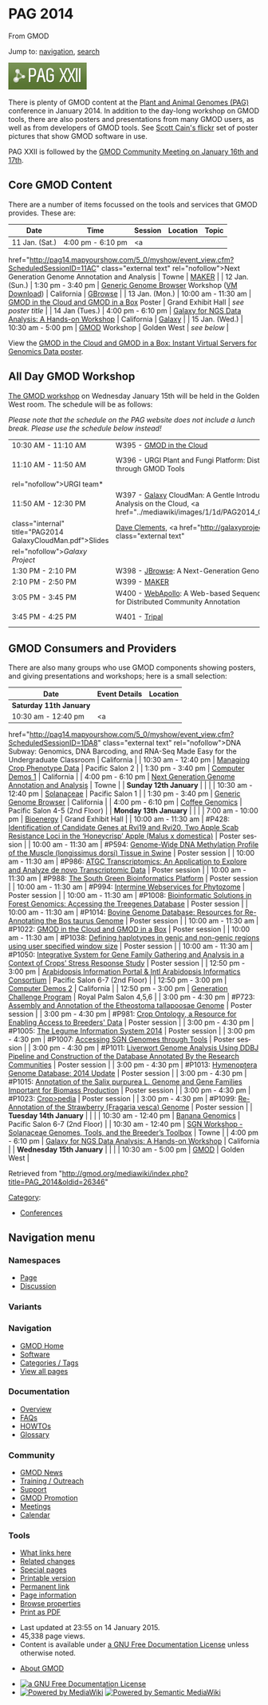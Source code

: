 <div id="mw-page-base" class="noprint">

</div>

<div id="mw-head-base" class="noprint">

</div>

<div id="content" class="mw-body" role="main">

<span id="top"></span>

<div id="mw-js-message" style="display:none;">

</div>



# <span dir="auto">PAG 2014</span>

<div id="bodyContent">

<div id="siteSub">

From GMOD

</div>

<div id="contentSub">

</div>

<div id="jump-to-nav" class="mw-jump">

Jump to: [navigation](#mw-navigation), [search](#p-search)

</div>

<div id="mw-content-text" class="mw-content-ltr" lang="en" dir="ltr">

<div class="floatright">

<a href="http://www.intlpag.org/2014/" rel="nofollow"
title="Plant and Animal Genomes conference, aka PAG XXII"><img
src="../mediawiki/images/9/98/Pagxxii.png" width="157" height="54"
alt="Plant and Animal Genomes conference, aka PAG XXII" /></a>

</div>

There is plenty of GMOD content at the
<a href="http://www.intlpag.org/2014/" class="external text"
rel="nofollow">Plant and Animal Genomes (PAG)</a> conference in January
2014. In addition to the day-long workshop on GMOD tools, there are also
posters and presentations from many GMOD users, as well as from
developers of GMOD tools. See
<a href="http://flic.kr/s/aHsjQCSTME" class="external text"
rel="nofollow">Scott Cain's flickr</a> set of poster pictures that show
GMOD software in use.

PAG XXII is followed by the [GMOD Community Meeting on January 16th and
17th](Jan_2014_GMOD_Meeting "Jan 2014 GMOD Meeting").

## <span id="Core_GMOD_Content" class="mw-headline">Core GMOD Content</span>

There are a number of items focussed on the tools and services that GMOD
provides. These are:

| Date | Time | Session | Location | Topic |
|----|----|----|----|----|
| 11 Jan. (Sat.) | 4:00 pm - 6:10 pm | <a
href="http://pag14.mapyourshow.com/5_0/myshow/event_view.cfm?ScheduledSessionID=11AC"
class="external text" rel="nofollow">Next Generation Genome Annotation
and Analysis</a> | Towne | [MAKER](MAKER.1 "MAKER") |
| 12 Jan. (Sun.) | 1:30 pm - 3:40 pm | <a
href="http://pag14.mapyourshow.com/5_0/myshow/event_view.cfm?ScheduledSessionID=1CAE"
class="external text" rel="nofollow">Generic Genome Browser</a> Workshop (<a
href="https://s3.amazonaws.com/gbrowse-tutorials/GBrowse_tutorial_2014.ova"
class="external text" rel="nofollow">VM Download</a>) | California | [GBrowse](GBrowse.1 "GBrowse") |
| 13 Jan. (Mon.) | 10:00 am - 11:30 am | <a
href="http://pag14.mapyourshow.com/5_0/myshow/event_view.cfm?ScheduledSessionID=1AAECB"
class="external text" rel="nofollow">GMOD in the Cloud and GMOD in a
Box</a> Poster | Grand Exhibit Hall | *see poster title* |
| 14 Jan (Tues.) | 4:00 pm - 6:10 pm | <a
href="http://pag14.mapyourshow.com/5_0/myshow/event_view.cfm?ScheduledSessionID=18AEC6"
class="external text" rel="nofollow">Galaxy for NGS Data Analysis: A
Hands-on Workshop</a> | California | [Galaxy](Galaxy.1 "Galaxy") |
| 15 Jan. (Wed.) | 10:30 am - 5:00 pm | <a
href="http://pag14.mapyourshow.com/5_0/myshow/event_view.cfm?ScheduledSessionID=1FAC"
class="external text" rel="nofollow">GMOD</a> Workshop | Golden West | *see below* |

View the
<a href="../mediawiki/images/f/fb/Gitc-giab-poster.pdf" class="internal"
title="Gitc-giab-poster.pdf">GMOD in the Cloud and GMOD in a Box:
Instant Virtual Servers for Genomics Data poster</a>.

## <span id="All_Day_GMOD_Workshop" class="mw-headline">All Day GMOD Workshop</span>

<a
href="http://pag14.mapyourshow.com/5_0/myshow/event_view.cfm?ScheduledSessionID=1FAC"
class="external text" rel="nofollow">The GMOD workshop</a> on Wednesday
January 15th will be held in the Golden West room. The schedule will be
as follows:

*Please note that the schedule on the PAG website does not include a
lunch break. Please use the schedule below instead!*

|  |  |  |
|----|----|----|
| 10:30 AM - 11:10 AM | W395 - [GMOD in the Cloud](Cloud.1 "Cloud") | *Scott Cain, GMOD Coordinator* |
| 11:10 AM - 11:50 AM | W396 - URGI Plant and Fungi Platform: Distributed Resources through GMOD Tools | *<a href="http://urgi.versailles.inra.fr/" class="external text"
rel="nofollow">URGI</a> team* |
| 11:50 AM - 12:30 PM | W397 - [Galaxy](Galaxy.1 "Galaxy") CloudMan: A Gentle Introduction to Data Analysis on the Cloud, <a href="../mediawiki/images/1/1d/PAG2014_GalaxyCloudMan.pdf"
class="internal" title="PAG2014 GalaxyCloudMan.pdf">Slides</a> | [Dave Clements](User:Clements "User:Clements"), <a href="http://galaxyproject.org" class="external text"
rel="nofollow"><em>Galaxy Project</em></a> |
| 1:30 PM - 2:10 PM | W398 - [JBrowse](JBrowse.1 "JBrowse"): A Next-Generation Genome Browser | Robert Buels, *JBrowse developer* |
| 2:10 PM - 2:50 PM | W399 - [MAKER](MAKER.1 "MAKER") | Carson Holt, *MAKER developer* |
| 3:05 PM - 3:45 PM | W400 - [WebApollo](WebApollo.1 "WebApollo"): A Web-based Sequence Annotation Editor for Distributed Community Annotation | Robert Buels, *JBrowse developer*, Ed Lee *WebApollo developer* |
| 3:45 PM - 4:25 PM | W401 - [Tripal](Tripal.1 "Tripal") | Lacey-Anne Sanderson, Stephen P. Ficklin, *Tripal developers* |

## <span id="GMOD_Consumers_and_Providers" class="mw-headline">GMOD Consumers and Providers</span>

There are also many groups who use GMOD components showing posters, and
giving presentations and workshops; here is a small selection:

| Date | Event Details | Location |
|----|----|----|
| **Saturday 11th January** |  |  |
| 10:30 am - 12:40 pm | <a
href="http://pag14.mapyourshow.com/5_0/myshow/event_view.cfm?ScheduledSessionID=1DA8"
class="external text" rel="nofollow">DNA Subway: Genomics, DNA
Barcoding, and RNA-Seq Made Easy for the Undergraduate Classroom</a> | California |
| 10:30 am - 12:40 pm | <a
href="http://pag14.mapyourshow.com/5_0/myshow/event_view.cfm?ScheduledSessionID=11AB"
class="external text" rel="nofollow">Managing Crop Phenotype Data</a> | Pacific Salon 2 |
| 1:30 pm - 3:40 pm | <a
href="http://pag14.mapyourshow.com/5_0/myshow/event_view.cfm?ScheduledSessionID=1B"
class="external text" rel="nofollow">Computer Demos 1</a> | California |
| 4:00 pm - 6:10 pm | <a
href="http://pag14.mapyourshow.com/5_0/myshow/event_view.cfm?ScheduledSessionID=11AC"
class="external text" rel="nofollow">Next Generation Genome Annotation
and Analysis</a> | Towne |
| **Sunday 12th January** |  |  |
| 10:30 am - 12:40 pm | <a
href="http://pag14.mapyourshow.com/5_0/myshow/event_view.cfm?ScheduledSessionID=18A8C8"
class="external text" rel="nofollow">Solanaceae</a> | Pacific Salon 1 |
| 1:30 pm - 3:40 pm | <a
href="http://pag14.mapyourshow.com/5_0/myshow/event_view.cfm?ScheduledSessionID=1CAE"
class="external text" rel="nofollow">Generic Genome Browser</a> | California |
| 4:00 pm - 6:10 pm | <a
href="http://pag14.mapyourshow.com/5_0/myshow/event_view.cfm?ScheduledSessionID=1AAB"
class="external text" rel="nofollow">Coffee Genomics</a> | Pacific Salon 4-5 (2nd Floor) |
| **Monday 13th January** |  |  |
| 7:00 am - 10:00 pm | <a
href="http://pag14.mapyourshow.com/5_0/myshow/event_view.cfm?ScheduledSessionID=1BA8CC"
class="external text" rel="nofollow">Bioenergy</a> | Grand Exhibit Hall |
| 10:00 am - 11:30 am | \#P428: <a
href="http://pag14.mapyourshow.com/5_0/myshow/event_view.cfm?ScheduledSessionID=1EACC7"
class="external text" rel="nofollow">Identification of Candidate Genes
at Rvi19 and Rvi20, Two Apple Scab Resistance Loci in the ‘Honeycrisp’
Apple (Malus x domestica)</a> | Poster session |
| 10:00 am - 11:30 am | \#P594: <a
href="http://pag14.mapyourshow.com/5_0/myshow/event_view.cfm?ScheduledSessionID=10ABCB"
class="external text" rel="nofollow">Genome-Wide DNA Methylation Profile
of the Muscle (longissimus dorsi) Tissue in Swine</a> | Poster session |
| 10:00 am - 11:30 am | \#P986: <a
href="http://pag14.mapyourshow.com/5_0/myshow/event_view.cfm?ScheduledSessionID=18AACEC2"
class="external text" rel="nofollow">ATGC Transcriptomics: An
Application to Explore and Analyze de novo Transcriptomic Data</a> | Poster session |
| 10:00 am - 11:30 am | \#P988: <a
href="http://pag14.mapyourshow.com/5_0/myshow/event_view.cfm?ScheduledSessionID=18AACECC"
class="external text" rel="nofollow">The South Green Bioinformatics
Platform</a> | Poster session |
| 10:00 am - 11:30 am | \#P994: <a
href="http://pag14.mapyourshow.com/5_0/myshow/event_view.cfm?ScheduledSessionID=18AACDC0"
class="external text" rel="nofollow">Intermine Webservices for
Phytozome</a> | Poster session |
| 10:00 am - 11:30 am | \#P1008: <a
href="http://pag14.mapyourshow.com/5_0/myshow/event_view.cfm?ScheduledSessionID=1AACC7"
class="external text" rel="nofollow">Bioinformatic Solutions in Forest
Genomics: Accessing the Treegenes Database</a> | Poster session |
| 10:00 am - 11:30 am | \#P1014: <a
href="http://pag14.mapyourshow.com/5_0/myshow/event_view.cfm?ScheduledSessionID=1AAFCA"
class="external text" rel="nofollow">Bovine Genome Database: Resources
for Re-Annotating the Bos taurus Genome</a> | Poster session |
| 10:00 am - 11:30 am | \#P1022: <a
href="http://pag14.mapyourshow.com/5_0/myshow/event_view.cfm?ScheduledSessionID=1AAECB"
class="external text" rel="nofollow">GMOD in the Cloud and GMOD in a
Box</a> | Poster session |
| 10:00 am - 11:30 am | \#P1038: <a
href="http://pag14.mapyourshow.com/5_0/myshow/event_view.cfm?ScheduledSessionID=1AA0CE"
class="external text" rel="nofollow">Defining haplotypes in genic and
non-genic regions using user specified window size</a> | Poster session |
| 10:00 am - 11:30 am | \#P1050: <a
href="http://pag14.mapyourshow.com/5_0/myshow/event_view.cfm?ScheduledSessionID=1DA9CA"
class="external text" rel="nofollow">Integrative System for Gene Family
Gathering and Analysis in a Context of Crops’ Stress Response Study</a> | Poster session |
| 12:50 pm - 3:00 pm | <a
href="http://pag14.mapyourshow.com/5_0/myshow/event_view.cfm?ScheduledSessionID=1EAC"
class="external text" rel="nofollow">Arabidopsis Information Portal
&amp; Intl Arabidopsis Informatics Consortium</a> | Pacific Salon 6-7 (2nd Floor) |
| 12:50 pm - 3:00 pm | <a
href="http://pag14.mapyourshow.com/5_0/myshow/event_view.cfm?ScheduledSessionID=1A"
class="external text" rel="nofollow">Computer Demos 2</a> | California |
| 12:50 pm - 3:00 pm | <a
href="http://pag14.mapyourshow.com/5_0/myshow/event_view.cfm?ScheduledSessionID=1CAF"
class="external text" rel="nofollow">Generation Challenge Program</a> | Royal Palm Salon 4,5,6 |
| 3:00 pm - 4:30 pm | \#P723: <a
href="http://pag14.mapyourshow.com/5_0/myshow/event_view.cfm?ScheduledSessionID=18A9CAC7"
class="external text" rel="nofollow">Assembly and Annotation of the
Etheostoma tallapoosae Genome</a> | Poster session |
| 3:00 pm - 4:30 pm | \#P981: <a
href="http://pag14.mapyourshow.com/5_0/myshow/event_view.cfm?ScheduledSessionID=18AACEC5"
class="external text" rel="nofollow">Crop Ontology, a Resource for
Enabling Access to Breeders' Data</a> | Poster session |
| 3:00 pm - 4:30 pm | \#P1005: <a
href="http://pag14.mapyourshow.com/5_0/myshow/event_view.cfm?ScheduledSessionID=1AACCA"
class="external text" rel="nofollow">The Legume Information System
2014</a> | Poster session |
| 3:00 pm - 4:30 pm | \#P1007: <a
href="http://pag14.mapyourshow.com/5_0/myshow/event_view.cfm?ScheduledSessionID=1AACC8"
class="external text" rel="nofollow">Accessing SGN Genomes through
Tools</a> | Poster session |
| 3:00 pm - 4:30 pm | \#P1011: <a
href="http://pag14.mapyourshow.com/5_0/myshow/event_view.cfm?ScheduledSessionID=1AAFCD"
class="external text" rel="nofollow">Liverwort Genome Analysis Using
DDBJ Pipeline and Construction of the Database Annotated By the Research
Communities</a> | Poster session |
| 3:00 pm - 4:30 pm | \#P1013: <a
href="http://pag14.mapyourshow.com/5_0/myshow/event_view.cfm?ScheduledSessionID=1AAFCB"
class="external text" rel="nofollow">Hymenoptera Genome Database: 2014
Update</a> | Poster session |
| 3:00 pm - 4:30 pm | \#P1015: <a
href="http://pag14.mapyourshow.com/5_0/myshow/event_view.cfm?ScheduledSessionID=1BAFCA"
class="external text" rel="nofollow">Annotation of the Salix purpurea L.
Genome and Gene Families Important for Biomass Production</a> | Poster session |
| 3:00 pm - 4:30 pm | \#P1023: <a
href="http://pag14.mapyourshow.com/5_0/myshow/event_view.cfm?ScheduledSessionID=1AAECA"
class="external text" rel="nofollow">Crop&gt;pedia</a> | Poster session |
| 3:00 pm - 4:30 pm | \#P1099: <a
href="http://pag14.mapyourshow.com/5_0/myshow/event_view.cfm?ScheduledSessionID=18AACBC7"
class="external text" rel="nofollow">Re-Annotation of the Strawberry
(Fragaria vesca) Genome</a> | Poster session |
| **Tuesday 14th January** |  |  |
| 10:30 am - 12:40 pm | <a
href="http://pag14.mapyourshow.com/5_0/myshow/event_view.cfm?ScheduledSessionID=18AC"
class="external text" rel="nofollow">Banana Genomics</a> | Pacific Salon 6-7 (2nd Floor) |
| 10:30 am - 12:40 pm | <a
href="http://pag14.mapyourshow.com/5_0/myshow/event_view.cfm?ScheduledSessionID=18A8CA"
class="external text" rel="nofollow">SGN Workshop - Solanaceae Genomes,
Tools, and the Breeder’s Toolbox</a> | Towne |
| 4:00 pm - 6:10 pm | <a
href="http://pag14.mapyourshow.com/5_0/myshow/event_view.cfm?ScheduledSessionID=18AEC6"
class="external text" rel="nofollow">Galaxy for NGS Data Analysis: A
Hands-on Workshop</a> | California |
| **Wednesday 15th January** |  |  |
| 10:30 am - 5:00 pm | <a
href="http://pag14.mapyourshow.com/5_0/myshow/event_view.cfm?ScheduledSessionID=1FAC"
class="external text" rel="nofollow">GMOD</a> | Golden West |

</div>

<div class="printfooter">

Retrieved from
"<http://gmod.org/mediawiki/index.php?title=PAG_2014&oldid=26346>"

</div>

<div id="catlinks" class="catlinks">

<div id="mw-normal-catlinks" class="mw-normal-catlinks">

[Category](Special:Categories "Special:Categories"):

- [Conferences](Category:Conferences "Category:Conferences")

</div>

</div>

<div class="visualClear">

</div>

</div>

</div>

<div id="mw-navigation">

## Navigation menu

<div id="mw-head">



<div id="left-navigation">

<div id="p-namespaces" class="vectorTabs" role="navigation"
aria-labelledby="p-namespaces-label">

### Namespaces

- <span id="ca-nstab-main"><a href="PAG_2014" accesskey="c"
  title="View the content page [c]">Page</a></span>
- <span id="ca-talk"><a
  href="http://gmod.org/mediawiki/index.php?title=Talk:PAG_2014&amp;action=edit&amp;redlink=1"
  accesskey="t"
  title="Discussion about the content page [t]">Discussion</a></span>

</div>

<div id="p-variants" class="vectorMenu emptyPortlet" role="navigation"
aria-labelledby="p-variants-label">

### 

### Variants[](#)

<div class="menu">

</div>

</div>

</div>

<div id="right-navigation">





</div>



</div>

</div>

</div>

<div id="mw-panel">

<div id="p-logo" role="banner">

<a href="Main_Page"
style="background-image: url(../images/GMOD-cogs.png);"
title="Visit the main page"></a>

</div>

<div id="p-Navigation" class="portal" role="navigation"
aria-labelledby="p-Navigation-label">

### Navigation

<div class="body">

- <span id="n-GMOD-Home">[GMOD Home](Main_Page)</span>
- <span id="n-Software">[Software](GMOD_Components)</span>
- <span id="n-Categories-.2F-Tags">[Categories /
  Tags](Categories)</span>
- <span id="n-View-all-pages">[View all pages](Special:AllPages)</span>

</div>

</div>

<div id="p-Documentation" class="portal" role="navigation"
aria-labelledby="p-Documentation-label">

### Documentation

<div class="body">

- <span id="n-Overview">[Overview](Overview)</span>
- <span id="n-FAQs">[FAQs](Category:FAQ)</span>
- <span id="n-HOWTOs">[HOWTOs](Category:HOWTO)</span>
- <span id="n-Glossary">[Glossary](Glossary)</span>

</div>

</div>

<div id="p-Community" class="portal" role="navigation"
aria-labelledby="p-Community-label">

### Community

<div class="body">

- <span id="n-GMOD-News">[GMOD News](GMOD_News)</span>
- <span id="n-Training-.2F-Outreach">[Training /
  Outreach](Training_and_Outreach)</span>
- <span id="n-Support">[Support](Support)</span>
- <span id="n-GMOD-Promotion">[GMOD Promotion](GMOD_Promotion)</span>
- <span id="n-Meetings">[Meetings](Meetings)</span>
- <span id="n-Calendar">[Calendar](Calendar)</span>

</div>

</div>

<div id="p-tb" class="portal" role="navigation"
aria-labelledby="p-tb-label">

### Tools

<div class="body">

- <span id="t-whatlinkshere"><a href="Special:WhatLinksHere/PAG_2014" accesskey="j"
  title="A list of all wiki pages that link here [j]">What links here</a></span>
- <span id="t-recentchangeslinked"><a href="Special:RecentChangesLinked/PAG_2014" accesskey="k"
  title="Recent changes in pages linked from this page [k]">Related
  changes</a></span>
- <span id="t-specialpages"><a href="Special:SpecialPages" accesskey="q"
  title="A list of all special pages [q]">Special pages</a></span>
- <span id="t-print"><a
  href="http://gmod.org/mediawiki/index.php?title=PAG_2014&amp;printable=yes"
  rel="alternate" accesskey="p"
  title="Printable version of this page [p]">Printable version</a></span>
- <span id="t-permalink">[Permanent
  link](http://gmod.org/mediawiki/index.php?title=PAG_2014&oldid=26346 "Permanent link to this revision of the page")</span>
- <span id="t-info">[Page
  information](http://gmod.org/mediawiki/index.php?title=PAG_2014&action=info)</span>
- <span id="t-smwbrowselink"><a href="Special:Browse/PAG_2014" rel="smw-browse">Browse properties</a></span>
- <span id="t-pdf">[Print as
  PDF](http://gmod.org/mediawiki/index.php?title=Special:PdfPrint&page=PAG_2014)</span>

</div>

</div>

</div>

</div>

<div id="footer" role="contentinfo">

- <span id="footer-info-lastmod">Last updated at 23:55 on 14 January
  2015.</span>
- <span id="footer-info-viewcount">45,338 page views.</span>
- <span id="footer-info-copyright">Content is available under
  <a href="http://www.gnu.org/licenses/fdl-1.3.html" class="external"
  rel="nofollow">a GNU Free Documentation License</a> unless otherwise
  noted.</span>

<!-- -->

- <span id="footer-places-about">[About
  GMOD](GMOD:About "GMOD:About")</span>

<!-- -->

- <span id="footer-copyrightico">[<img src="http://www.gnu.org/graphics/gfdl-logo-small.png" width="88"
  height="31" alt="a GNU Free Documentation License" />](http://www.gnu.org/licenses/fdl-1.3.html)</span>
- <span id="footer-poweredbyico">[<img
  src="../mediawiki/skins/common/images/poweredby_mediawiki_88x31.png"
  width="88" height="31" alt="Powered by MediaWiki" />](http://www.mediawiki.org/)
  [<img
  src="../mediawiki/extensions/SemanticMediaWiki/resources/images/smw_button.png"
  width="88" height="31" alt="Powered by Semantic MediaWiki" />](https://www.semantic-mediawiki.org/wiki/Semantic_MediaWiki)</span>

<div style="clear:both">

</div>

</div>
